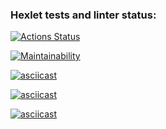### Hexlet tests and linter status:
[![Actions Status](https://github.com/mtalipowa/python-project-49/actions/workflows/hexlet-check.yml/badge.svg)](https://github.com/mtalipowa/python-project-49/actions)

[![Maintainability](https://api.codeclimate.com/v1/badges/c58cfcdc387e265740da/maintainability)](https://codeclimate.com/github/mtalipowa/python-project-49/maintainability)

[![asciicast](https://asciinema.org/a/crscVEOw0iVOOmwxGRR7H7xYM.svg)](https://asciinema.org/a/crscVEOw0iVOOmwxGRR7H7xYM)

[![asciicast](https://asciinema.org/a/h4AraOcXPE0oiTYiMf7gi60OI.svg)](https://asciinema.org/a/h4AraOcXPE0oiTYiMf7gi60OI)

[![asciicast](https://asciinema.org/a/DBQLYBc23CPvDiRfujeWkwQdl.svg)](https://asciinema.org/a/DBQLYBc23CPvDiRfujeWkwQdl)
